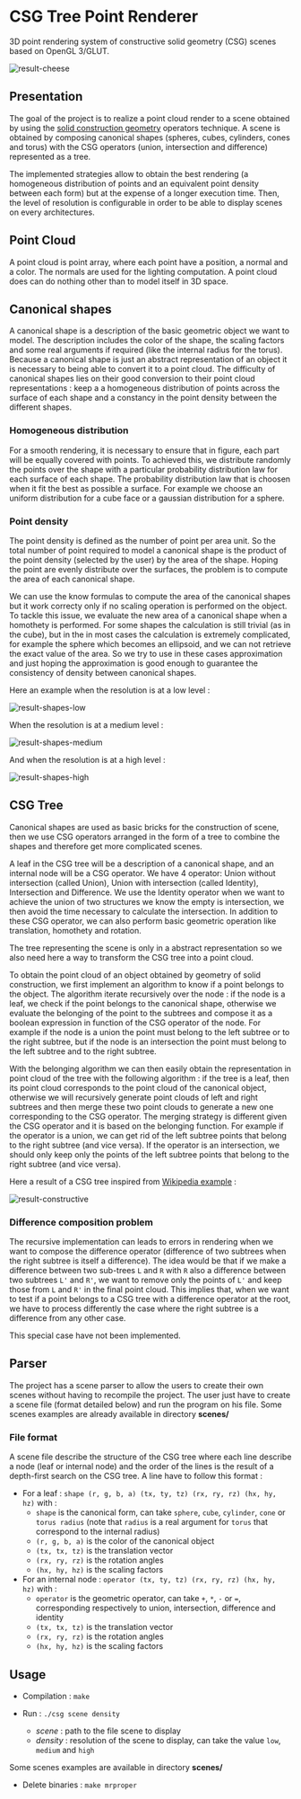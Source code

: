 
# CSG Tree Point Renderer

3D point rendering system of constructive solid geometry (CSG) scenes based on OpenGL 3/GLUT.

![result-cheese](./doc/results/cheese.png)

## Presentation

The goal of the project is to realize a point cloud render to a scene obtained by using the [solid construction geometry](https://en.wikipedia.org/wiki/Constructive_solid_geometry) operators technique.
A scene is obtained by composing canonical shapes (spheres, cubes, cylinders, cones and torus) with the CSG operators (union, intersection and difference) represented as a tree.

The implemented strategies allow to obtain the best rendering (a homogeneous distribution of points and an equivalent point density between each form) but at the expense of a longer execution time.
Then, the level of resolution is configurable in order to be able to display scenes on every architectures.

## Point Cloud

A point cloud is point array, where each point have a position, a normal and a color.
The normals are used for the lighting computation.
A point cloud does can do nothing other than to model itself in 3D space.

## Canonical shapes

A canonical shape is a description of the basic geometric object we want to model.
The description includes the color of the shape, the scaling factors and some real arguments if required (like the internal radius for the torus).
Because a canonical shape is just an abstract representation of an object it is necessary to being able to convert it to a point cloud.
The difficulty of canonical shapes lies on their good conversion to their point cloud representations : keep a a homogeneous distribution of points across the surface of each shape and a constancy in the point density between the different shapes.

### Homogeneous distribution

For a smooth rendering, it is necessary to ensure that in figure, each part will be equally covered with points.
To achieved this, we distribute randomly the points over the shape with a particular probability distribution law for each surface of each shape.
The probability distribution law that is choosen when it fit the best as possible a surface.
For example we choose an uniform distribution for a cube face or a gaussian distribution for a sphere.

### Point density

The point density is defined as the number of point per area unit.
So the total number of point required to model a canonical shape is the product of the point density (selected by the user) by the area of the shape.
Hoping the point are evenly distribute over the surfaces, the problem is to compute the area of each canonical shape.

We can use the know formulas to compute the area of the canonical shapes but it work correcty only if no scaling operation is performed on the object.
To tackle this issue, we evaluate the new area of a canonical shape when a homothety is performed.
For some shapes the calculation is still trivial (as in the cube), but in the in most cases the calculation is extremely complicated, for example the sphere which becomes an ellipsoid, and we can not retrieve the exact value of the area.
So we try to use in these cases approximation and just hoping the approximation is good enough to guarantee the consistency of density between canonical shapes.

Here an example when the resolution is at a low level :

![result-shapes-low](./doc/results/shapes_low.png)

When the resolution is at a medium level :

![result-shapes-medium](./doc/results/shapes_medium.png)

And when the resolution is at a high level :

![result-shapes-high](./doc/results/shapes_high.png)

## CSG Tree

Canonical shapes are used as basic bricks for the construction of scene, then we use CSG operators arranged in the form of a tree to combine the shapes and therefore get more complicated scenes.

A leaf in the CSG tree will be a description of a canonical shape, and an internal node will be a CSG operator.
We have 4 operator: Union without intersection (called Union), Union with intersection (called Identity), Intersection and Difference.
We use the Identity operator when we want to achieve the union of two structures we know the empty is intersection, we then avoid the time necessary to calculate the intersection.
In addition to these CSG operator, we can also perform basic geometric operation like translation, homothety and rotation.

The tree representing the scene is only in a abstract representation so we also need here a way to transform the CSG tree into a point cloud.


To obtain the point cloud of an object obtained by geometry of solid construction, we first implement an algorithm to know if a point belongs to the object.
The algorithm iterate recursively over the node : if the node is a leaf, we check if the point belongs to the canonical shape, otherwise we evaluate the belonging of the point to the subtrees and compose it as a boolean expression in function of the CSG operator of the node.
For example if the node is a union the point must belong to the left subtree or to the right subtree, but if the node is an intersection the point must belong to the left subtree and to the right subtree.


With the belonging algorithm we can then easily obtain the representation in point cloud of the tree with the following algorithm : if the tree is a leaf, then its point cloud corresponds to the point cloud of the canonical object, otherwise we will recursively generate point clouds of left and right subtrees and then merge these two point clouds to generate a new one corresponding to the CSG operator.
The merging strategy is different given the CSG operator and it is based on the belonging function.
For example if the operator is a union, we can get rid of the left subtree points that belong to the right subtree (and vice versa).
If the operator is an intersection, we should only keep only the points of the left subtree points that belong to the right subtree (and vice versa).


Here a result of a CSG tree inspired from [Wikipedia example](https://en.wikipedia.org/wiki/Constructive_solid_geometry#/media/File:Csg_tree.png) :

![result-constructive](./doc/results/constructive.png)


### Difference composition problem

The recursive implementation can leads to errors in rendering when we want to compose the difference operator (difference of two subtrees when the right subtree is itself a difference). 
The idea would be that if we make a difference between two sub-trees `L` and `R` with `R` also a difference between two subtrees `L'` and `R'`, we want to remove only the points of `L'` and keep those from `L` and `R'` in the final point cloud.
This implies that, when we want to test if a point belongs to a CSG tree with a difference operator at the root, we have to process differently the case where the right subtree is a difference from any other case.

This special case have not been implemented.

## Parser

The project has a scene parser to allow the users to create their own scenes without having to recompile the project.
The user just have to create a scene file (format detailed below) and run the program on his file.
Some scenes examples are already available in directory **scenes/**

### File format

A scene file describe the structure of the CSG tree where each line describe a node (leaf or internal node) and the order of the lines is the result of a depth-first search on the CSG tree.
A line have to follow this format :
- For a leaf : `shape (r, g, b, a) (tx, ty, tz) (rx, ry, rz) (hx, hy, hz)`
	with :
	- `shape` is the canonical form, can take `sphere`, `cube`, `cylinder`, `cone` or `torus radius` (note that `radius` is a real argument for `torus` that correspond to the internal radius)
	- `(r, g, b, a)` is the color of the canonical object
	- `(tx, tx, tz)` is the translation vector
	- `(rx, ry, rz)` is the rotation angles
	- `(hx, hy, hz)` is the scaling factors
- For an internal node : `operator (tx, ty, tz) (rx, ry, rz) (hx, hy, hz)`
	with :
	- `operator` is the geometric operator, can take `+`, `*`, `-` or `=`, corresponding respectively to union, intersection, difference and identity
	- `(tx, tx, tz)` is the translation vector
	- `(rx, ry, rz)` is the rotation angles
	- `(hx, hy, hz)` is the scaling factors

## Usage

* Compilation : `make`

* Run : `./csg scene density`
	* *scene* : path to the file scene to display
	* *density* : resolution of the scene to display, can take the value `low`, `medium` and `high`

Some scenes examples are available in directory **scenes/**

* Delete binaries : `make mrproper`

